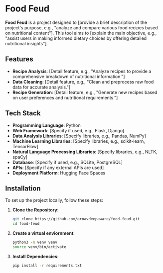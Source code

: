 # Food Feud


**Food Feud** is a project designed to [provide a brief description of the project's purpose, e.g., "analyze and compare various food recipes based on nutritional content"]. This tool aims to [explain the main objective, e.g., "assist users in making informed dietary choices by offering detailed nutritional insights"].

## Features

- **Recipe Analysis**: [Detail feature, e.g., "Analyze recipes to provide a comprehensive breakdown of nutritional information."]
- **Data Cleaning**: [Detail feature, e.g., "Clean and preprocess raw food data for accurate analysis."]
- **Recipe Generation**: [Detail feature, e.g., "Generate new recipes based on user preferences and nutritional requirements."]

## Tech Stack

- **Programming Language**: Python
- **Web Framework**: [Specify if used, e.g., Flask, Django]
- **Data Analysis Libraries**: [Specify libraries, e.g., Pandas, NumPy]
- **Machine Learning Libraries**: [Specify libraries, e.g., scikit-learn, TensorFlow]
- **Natural Language Processing Libraries**: [Specify libraries, e.g., NLTK, spaCy]
- **Database**: [Specify if used, e.g., SQLite, PostgreSQL]
- **APIs**: [Specify if any external APIs are used]
- **Deployment Platform**: Hugging Face Spaces

## Installation

To set up the project locally, follow these steps:

1. **Clone the Repository**:
   ```bash
   git clone https://github.com/arnavdeepaware/food-feud.git
   cd food-feud

2. **Create a virtual enviornment**:
   ```bash
   python3 -m venv venv
   source venv/bin/activate

3. **Install Dependencies**:
   ```bash
   pip install -r requirements.txt

